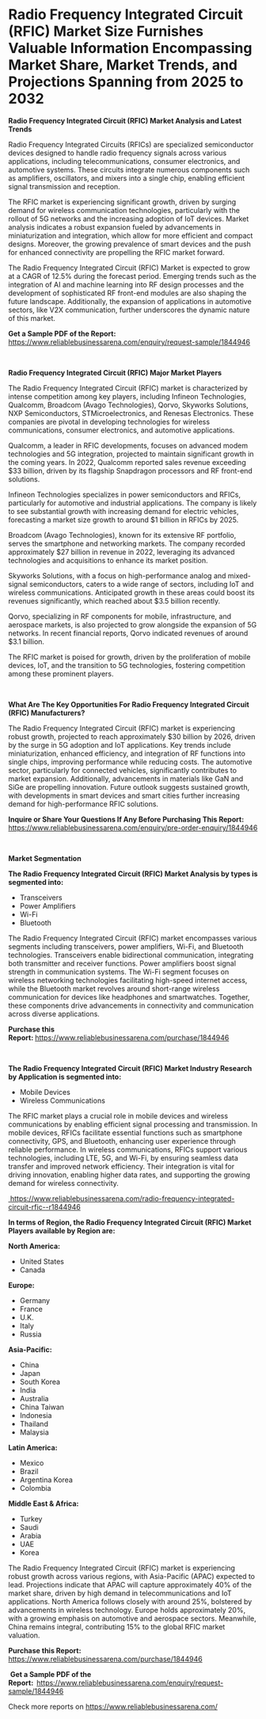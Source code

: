 <p><h1>Radio Frequency Integrated Circuit (RFIC) Market Size Furnishes Valuable Information Encompassing Market Share, Market Trends, and Projections Spanning from 2025 to 2032</h1></p><p><strong>Radio Frequency Integrated Circuit (RFIC) Market Analysis and Latest Trends</strong></p>
<p><p>Radio Frequency Integrated Circuits (RFICs) are specialized semiconductor devices designed to handle radio frequency signals across various applications, including telecommunications, consumer electronics, and automotive systems. These circuits integrate numerous components such as amplifiers, oscillators, and mixers into a single chip, enabling efficient signal transmission and reception.</p><p>The RFIC market is experiencing significant growth, driven by surging demand for wireless communication technologies, particularly with the rollout of 5G networks and the increasing adoption of IoT devices. Market analysis indicates a robust expansion fueled by advancements in miniaturization and integration, which allow for more efficient and compact designs. Moreover, the growing prevalence of smart devices and the push for enhanced connectivity are propelling the RFIC market forward.</p><p>The Radio Frequency Integrated Circuit (RFIC) Market is expected to grow at a CAGR of 12.5% during the forecast period. Emerging trends such as the integration of AI and machine learning into RF design processes and the development of sophisticated RF front-end modules are also shaping the future landscape. Additionally, the expansion of applications in automotive sectors, like V2X communication, further underscores the dynamic nature of this market.</p></p>
<p><strong>Get a Sample PDF of the Report:&nbsp;</strong> <a href="https://www.reliablebusinessarena.com/enquiry/request-sample/1844946?utm_campaign=3013&utm_medium=2&utm_source=Github&utm_content=ia&utm_term=06042025&utm_id=radio-frequency-integrated-circuit-rfic">https://www.reliablebusinessarena.com/enquiry/request-sample/1844946</a></p>
<p>&nbsp;</p>
<p><strong>Radio Frequency Integrated Circuit (RFIC) Major Market Players</strong></p>
<p><p>The Radio Frequency Integrated Circuit (RFIC) market is characterized by intense competition among key players, including Infineon Technologies, Qualcomm, Broadcom (Avago Technologies), Qorvo, Skyworks Solutions, NXP Semiconductors, STMicroelectronics, and Renesas Electronics. These companies are pivotal in developing technologies for wireless communications, consumer electronics, and automotive applications.</p><p>Qualcomm, a leader in RFIC developments, focuses on advanced modem technologies and 5G integration, projected to maintain significant growth in the coming years. In 2022, Qualcomm reported sales revenue exceeding $33 billion, driven by its flagship Snapdragon processors and RF front-end solutions.</p><p>Infineon Technologies specializes in power semiconductors and RFICs, particularly for automotive and industrial applications. The company is likely to see substantial growth with increasing demand for electric vehicles, forecasting a market size growth to around $1 billion in RFICs by 2025.</p><p>Broadcom (Avago Technologies), known for its extensive RF portfolio, serves the smartphone and networking markets. The company recorded approximately $27 billion in revenue in 2022, leveraging its advanced technologies and acquisitions to enhance its market position.</p><p>Skyworks Solutions, with a focus on high-performance analog and mixed-signal semiconductors, caters to a wide range of sectors, including IoT and wireless communications. Anticipated growth in these areas could boost its revenues significantly, which reached about $3.5 billion recently.</p><p>Qorvo, specializing in RF components for mobile, infrastructure, and aerospace markets, is also projected to grow alongside the expansion of 5G networks. In recent financial reports, Qorvo indicated revenues of around $3.1 billion.</p><p>The RFIC market is poised for growth, driven by the proliferation of mobile devices, IoT, and the transition to 5G technologies, fostering competition among these prominent players.</p></p>
<p>&nbsp;</p>
<p><strong>What Are The Key Opportunities For Radio Frequency Integrated Circuit (RFIC) Manufacturers?</strong></p>
<p><p>The Radio Frequency Integrated Circuit (RFIC) market is experiencing robust growth, projected to reach approximately $30 billion by 2026, driven by the surge in 5G adoption and IoT applications. Key trends include miniaturization, enhanced efficiency, and integration of RF functions into single chips, improving performance while reducing costs. The automotive sector, particularly for connected vehicles, significantly contributes to market expansion. Additionally, advancements in materials like GaN and SiGe are propelling innovation. Future outlook suggests sustained growth, with developments in smart devices and smart cities further increasing demand for high-performance RFIC solutions.</p></p>
<p><strong>Inquire or Share Your Questions If Any Before Purchasing This Report:</strong> <a href="https://www.reliablebusinessarena.com/enquiry/pre-order-enquiry/1844946?utm_campaign=3013&utm_medium=2&utm_source=Github&utm_content=ia&utm_term=06042025&utm_id=radio-frequency-integrated-circuit-rfic">https://www.reliablebusinessarena.com/enquiry/pre-order-enquiry/1844946</a></p>
<p>&nbsp;</p>
<p><strong>Market Segmentation</strong></p>
<p><strong>The Radio Frequency Integrated Circuit (RFIC) Market Analysis by types is segmented into:</strong></p>
<p><ul><li>Transceivers</li><li>Power Amplifiers</li><li>Wi-Fi</li><li>Bluetooth</li></ul></p>
<p><p>The Radio Frequency Integrated Circuit (RFIC) market encompasses various segments including transceivers, power amplifiers, Wi-Fi, and Bluetooth technologies. Transceivers enable bidirectional communication, integrating both transmitter and receiver functions. Power amplifiers boost signal strength in communication systems. The Wi-Fi segment focuses on wireless networking technologies facilitating high-speed internet access, while the Bluetooth market revolves around short-range wireless communication for devices like headphones and smartwatches. Together, these components drive advancements in connectivity and communication across diverse applications.</p></p>
<p><strong>Purchase this Report:&nbsp;</strong><a href="https://www.reliablebusinessarena.com/purchase/1844946?utm_campaign=3013&utm_medium=2&utm_source=Github&utm_content=ia&utm_term=06042025&utm_id=radio-frequency-integrated-circuit-rfic">https://www.reliablebusinessarena.com/purchase/1844946</a></p>
<p>&nbsp;</p>
<p><strong>The Radio Frequency Integrated Circuit (RFIC) Market Industry Research by Application is segmented into:</strong></p>
<p><ul><li>Mobile Devices</li><li>Wireless Communications</li></ul></p>
<p><p>The RFIC market plays a crucial role in mobile devices and wireless communications by enabling efficient signal processing and transmission. In mobile devices, RFICs facilitate essential functions such as smartphone connectivity, GPS, and Bluetooth, enhancing user experience through reliable performance. In wireless communications, RFICs support various technologies, including LTE, 5G, and Wi-Fi, by ensuring seamless data transfer and improved network efficiency. Their integration is vital for driving innovation, enabling higher data rates, and supporting the growing demand for wireless connectivity.</p></p>
<p><a href="https://www.reliablebusinessarena.com/radio-frequency-integrated-circuit-rfic--r1844946?utm_campaign=3013&utm_medium=2&utm_source=Github&utm_content=ia&utm_term=06042025&utm_id=radio-frequency-integrated-circuit-rfic">&nbsp;https://www.reliablebusinessarena.com/radio-frequency-integrated-circuit-rfic--r1844946</a></p>
<p><strong>In terms of Region, the Radio Frequency Integrated Circuit (RFIC) Market Players available by Region are:</strong></p>
<p>
    <p> <strong> North America: </strong>
        <ul>
            <li>United States</li>
            <li>Canada</li>
        </ul>
        </p> 
    <p> <strong> Europe: </strong>
        <ul>
            <li>Germany</li>
            <li>France</li>
            <li>U.K.</li>
            <li>Italy</li>
            <li>Russia</li>
        </ul>
        </p> 
    <p> <strong> Asia-Pacific: </strong>
        <ul>
            <li>China</li>
            <li>Japan</li>
            <li>South Korea</li>
            <li>India</li>
            <li>Australia</li>
            <li>China Taiwan</li>
            <li>Indonesia</li>
            <li>Thailand</li>
            <li>Malaysia</li>
        </ul>
        </p> 
    <p> <strong> Latin America: </strong>
        <ul>
            <li>Mexico</li>
            <li>Brazil</li>
            <li>Argentina Korea</li>
            <li>Colombia</li>
        </ul>
        </p> 
    <p> <strong> Middle East & Africa: </strong>
        <ul>
            <li>Turkey</li>
            <li>Saudi</li>
            <li>Arabia</li>
            <li>UAE</li>
            <li>Korea</li>
        </ul>
    </p>
    </p>
<p><p>The Radio Frequency Integrated Circuit (RFIC) market is experiencing robust growth across various regions, with Asia-Pacific (APAC) expected to lead. Projections indicate that APAC will capture approximately 40% of the market share, driven by high demand in telecommunications and IoT applications. North America follows closely with around 25%, bolstered by advancements in wireless technology. Europe holds approximately 20%, with a growing emphasis on automotive and aerospace sectors. Meanwhile, China remains integral, contributing 15% to the global RFIC market valuation.</p></p>
<p><strong>Purchase this Report: </strong><a href="https://www.reliablebusinessarena.com/purchase/1844946?utm_campaign=3013&utm_medium=2&utm_source=Github&utm_content=ia&utm_term=06042025&utm_id=radio-frequency-integrated-circuit-rfic">https://www.reliablebusinessarena.com/purchase/1844946</a></p>
<p>&nbsp;<strong>Get a Sample PDF of the Report:&nbsp;&nbsp;</strong><a href="https://www.reliablebusinessarena.com/enquiry/request-sample/1844946?utm_campaign=3013&utm_medium=2&utm_source=Github&utm_content=ia&utm_term=06042025&utm_id=radio-frequency-integrated-circuit-rfic">https://www.reliablebusinessarena.com/enquiry/request-sample/1844946</a></p>
<p><strong></strong></p>
<p>Check more reports on <a href="https://www.reliablebusinessarena.com/?utm_campaign=3013&utm_medium=2&utm_source=Github&utm_content=ia&utm_term=06042025&utm_id=radio-frequency-integrated-circuit-rfic">https://www.reliablebusinessarena.com/</a></p>
